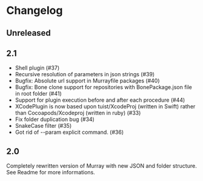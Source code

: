 # Changelog

## Unreleased

## 2.1

- Shell plugin (#37)
- Recursive resolution of parameters in json strings (#39)
- Bugfix: Absolute url support in Murrayfile packages (#40)
- Bugfix: Bone clone support for repositories with BonePackage.json file in root folder (#41)
- Support for plugin execution before and after each procedure (#44)
- XCodePlugin is now based upon tuist/XcodeProj (written in Swift) rather than Cocoapods/Xcodeproj (written in ruby) (#33)
- Fix folder duplication bug (#34)
- SnakeCase filter (#35)
- Got rid of --param explicit command. (#36)

## 2.0

Completely rewritten version of Murray with new JSON and folder structure. See Readme for more informations.
